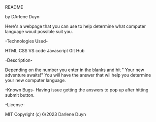 README

by DArlene Duyn 

Here's a webpage that you can use to help determine what computer language woud possible suit you.

-Technologies Used-

HTML
CSS
VS code
Javascript 
Git Hub

-Description-

Depending on the number you enter in the blanks and hit " Your new adventure awaits!" You will have the answer that wil help you determine your new computer language.

-Known Bugs-
Having issue getting the answers to pop up after hitting submit button. 

-License-

MIT
Copyright (c) 6/2023 Darlene Duyn

